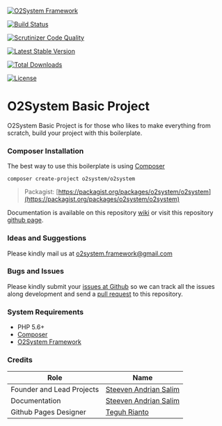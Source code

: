 
<p align="center" markdown="1">

[![O2System Framework](http://o2system.id/assets/img/logo/logo-white-200px.png)](http://o2system.id/assets/img/logo/logo-white-200px.png)

[![Build Status](https://travis-ci.org/o2system/o2system.svg?branch=master)](https://travis-ci.org/o2system/o2system)

[![Scrutinizer Code Quality](https://scrutinizer-ci.com/g/o2system/framework/badges/quality-score.png?b=master)](https://scrutinizer-ci.com/g/o2system/framework/?branch=master)

[![Latest Stable Version](https://poser.pugx.org/o2system/o2system/v/stable)](https://packagist.org/packages/o2system/o2system)

[![Total Downloads](https://poser.pugx.org/o2system/o2system/downloads)](https://packagist.org/packages/o2system/o2system)

[![License](https://poser.pugx.org/o2system/o2system/license)](https://packagist.org/packages/o2system/o2system)

</p>



# O2System Basic Project

O2System Basic Project is for those who likes to make everything from scratch, build your project with this boilerplate.


### Composer Installation

The best way to use this boilerplate is using [Composer](https://getcomposer.org)
```
composer create-project o2system/o2system
```
> Packagist: [https://packagist.org/packages/o2system/o2system](https://packagist.org/packages/o2system/o2system)

Documentation is available on this repository [wiki](https://github.com/o2system/o2system/wiki) or visit this repository [github page](https://o2system.github.io/o2system).

### Ideas and Suggestions

Please kindly mail us at [o2system.framework@gmail.com](mailto:o2system.framework@gmail.com])

### Bugs and Issues

Please kindly submit your [issues at Github](http://github.com/o2system/o2system/issues) so we can track all the issues along development and send a [pull request](http://github.com/o2system/o2system/pulls) to this repository.

### System Requirements

- PHP 5.6+
- [Composer](https://getcomposer.org)
- [O2System Framework](https://github.com/o2system/framework)

### Credits

|Role|Name|
|----|----|
|Founder and Lead Projects|[Steeven Andrian Salim](http://steevenz.com)|
|Documentation|[Steeven Andrian Salim](http://steevenz.com)
|Github Pages Designer| [Teguh Rianto](http://teguhrianto.tk)